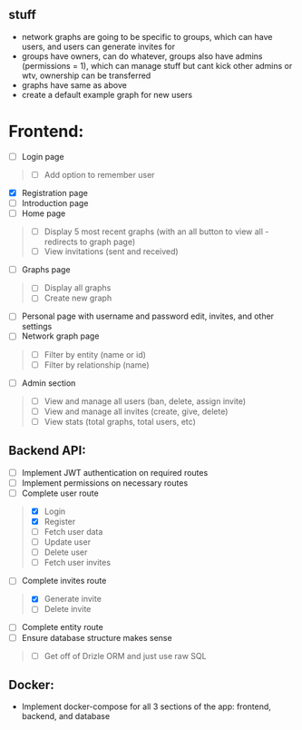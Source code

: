 ## stuff
- network graphs are going to be specific to groups, which can have users, and users can generate invites for
- groups have owners, can do whatever, groups also have admins (permissions = 1), which can manage stuff but cant kick other admins or wtv, ownership can be transferred
- graphs have same as above
- create a default example graph for new users

# Frontend:
- [ ] Login page
> - [ ] Add option to remember user
- [x] Registration page
- [ ] Introduction page
- [ ] Home page
> - [ ] Display 5 most recent graphs (with an all button to view all - redirects to graph page)
> - [ ] View invitations (sent and received)
- [ ] Graphs page
> - [ ] Display all graphs
> - [ ] Create new graph
- [ ] Personal page with username and password edit, invites, and other settings
- [ ] Network graph page 
> - [ ] Filter by entity (name or id)
> - [ ] Filter by relationship (name)
- [ ] Admin section
> - [ ] View and manage all users (ban, delete, assign invite)
> - [ ] View and manage all invites (create, give, delete)
> - [ ] View stats (total graphs, total users, etc)

## Backend API:
- [ ] Implement JWT authentication on required routes
- [ ] Implement permissions on necessary routes
- [ ] Complete user route
> - [x] Login
> - [x] Register
> - [ ] Fetch user data
> - [ ] Update user
> - [ ] Delete user
> - [ ] Fetch user invites
- [ ] Complete invites route
> - [x] Generate invite
> - [ ] Delete invite
- [ ] Complete entity route
- [ ] Ensure database structure makes sense
> - [ ] Get off of Drizle ORM and just use raw SQL

## Docker:
- Implement docker-compose for all 3 sections of the app: frontend, backend, and database